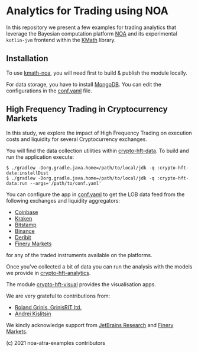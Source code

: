 # Analytics for Trading using NOA

In this repository we present a few examples for trading analytics that leverage 
the Bayesian computation platform [NOA](https://github.com/grinisrit/noa) 
and its experimental `kotlin-jvm` frontend 
within the [KMath](https://github.com/mipt-npm/kmath) library. 

## Installation 

To use [kmath-noa](https://github.com/mipt-npm/kmath/tree/feature/noa/kmath-noa), 
you will need first to build & publish the module locally.

For data storage, you have to install 
[MongoDB](https://docs.mongodb.com/manual/tutorial/install-mongodb-on-ubuntu/).
You can edit the configurations in the [conf.yaml](conf.yaml) file.

## High Frequency Trading in Cryptocurrency Markets

In this study, we explore the impact of High Frequency Trading 
on execution costs and liquidity for several 
Cryptocurrency exchanges.

You will find the data collection utilities 
within [crypto-hft-data](crypto-hft-analytics). To build and run the application
execute:
```
$ ./gradlew -Dorg.gradle.java.home=/path/to/local/jdk -q :crypto-hft-data:installDist
$ ./gradlew -Dorg.gradle.java.home=/path/to/local/jdk -q :crypto-hft-data:run --args='/path/to/conf.yaml'
```
You can configure the app in [conf.yaml](conf.yaml) to get the LOB data feed from the following 
exchanges and liquidity aggregators:

* [Coinbase](https://docs.pro.coinbase.com/#websocket-feed)
* [Kraken](https://docs.kraken.com/websockets/#message-book/)
* [Bitstamp](https://www.bitstamp.net/websocket/v2/) 
* [Binance](https://github.com/binance/binance-spot-api-docs/blob/master/web-socket-streams.md)
* [Deribit](https://docs.deribit.com/?python#subscriptions)
* [Finery Markets](https://faq.finerymarkets.com/api-specifications)

for any of the traded instruments available on the platforms.

Once you've collected a bit of data you can run the analysis with
the models we provide in [crypto-hft-analytics](crypto-hft-analytics). 

The module [crypto-hft-visual](crypto-hft-visual) 
provides the visualisation apps.

We are very grateful to contributions from:
* [Roland Grinis, GrinisRIT ltd.](https://github.com/grinisrit)
* [Andrei Kislitsin](https://github.com/AndreiKingsley)

We kindly acknowledge support from 
[JetBrains Research](https://research.jetbrains.org/) and
[Finery Markets](https://finerymarkets.com/).

(c) 2021 noa-atra-examples contributors